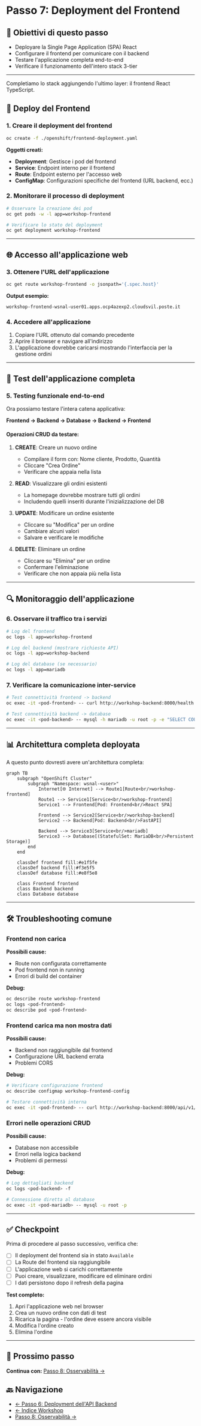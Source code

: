 # Passo 7: Deployment del Frontend

## 🎯 Obiettivi di questo passo

- Deployare la Single Page Application (SPA) React
- Configurare il frontend per comunicare con il backend
- Testare l'applicazione completa end-to-end
- Verificare il funzionamento dell'intero stack 3-tier

---

Completiamo lo stack aggiungendo l'ultimo layer: il frontend React TypeScript.

## 🚀 Deploy del Frontend

### 1. Creare il deployment del frontend

```bash
oc create -f ./openshift/frontend-deployment.yaml
```

**Oggetti creati:**
- **Deployment**: Gestisce i pod del frontend
- **Service**: Endpoint interno per il frontend
- **Route**: Endpoint esterno per l'accesso web
- **ConfigMap**: Configurazioni specifiche del frontend (URL backend, ecc.)

### 2. Monitorare il processo di deployment

```bash
# Osservare la creazione dei pod
oc get pods -w -l app=workshop-frontend

# Verificare lo stato del deployment
oc get deployment workshop-frontend
```

---

## 🌐 Accesso all'applicazione web

### 3. Ottenere l'URL dell'applicazione

```bash
oc get route workshop-frontend -o jsonpath='{.spec.host}'
```

**Output esempio:**
```
workshop-frontend-wsnal-user01.apps.ocp4azexp2.cloudsvil.poste.it
```

### 4. Accedere all'applicazione

1. Copiare l'URL ottenuto dal comando precedente
2. Aprire il browser e navigare all'indirizzo
3. L'applicazione dovrebbe caricarsi mostrando l'interfaccia per la gestione ordini

---

## 🧪 Test dell'applicazione completa

### 5. Testing funzionale end-to-end

Ora possiamo testare l'intera catena applicativa:

**Frontend → Backend → Database → Backend → Frontend**

#### Operazioni CRUD da testare:

1. **CREATE**: Creare un nuovo ordine
   - Compilare il form con: Nome cliente, Prodotto, Quantità
   - Cliccare "Crea Ordine"
   - Verificare che appaia nella lista

2. **READ**: Visualizzare gli ordini esistenti
   - La homepage dovrebbe mostrare tutti gli ordini
   - Includendo quelli inseriti durante l'inizializzazione del DB

3. **UPDATE**: Modificare un ordine esistente
   - Cliccare su "Modifica" per un ordine
   - Cambiare alcuni valori
   - Salvare e verificare le modifiche

4. **DELETE**: Eliminare un ordine
   - Cliccare su "Elimina" per un ordine
   - Confermare l'eliminazione
   - Verificare che non appaia più nella lista

---

## 🔍 Monitoraggio dell'applicazione

### 6. Osservare il traffico tra i servizi

```bash
# Log del frontend
oc logs -l app=workshop-frontend

# Log del backend (mostrare richieste API)
oc logs -l app=workshop-backend

# Log del database (se necessario)
oc logs -l app=mariadb
```

### 7. Verificare la comunicazione inter-service

```bash
# Test connettività frontend -> backend
oc exec -it <pod-frontend> -- curl http://workshop-backend:8000/health

# Test connettività backend -> database  
oc exec -it <pod-backend> -- mysql -h mariadb -u root -p -e "SELECT COUNT(*) FROM orders_db.orders;"
```

---

## 📊 Architettura completa deployata

A questo punto dovresti avere un'architettura completa:

```mermaid
graph TB
    subgraph "OpenShift Cluster"
        subgraph "Namespace: wsnal-<user>"
            Internet[🌐 Internet] --> Route1[Route<br/>workshop-frontend]
            Route1 --> Service1[Service<br/>workshop-frontend]
            Service1 --> Frontend[Pod: Frontend<br/>React SPA]
            
            Frontend --> Service2[Service<br/>workshop-backend]
            Service2 --> Backend[Pod: Backend<br/>FastAPI]
            
            Backend --> Service3[Service<br/>mariadb]
            Service3 --> Database[(StatefulSet: MariaDB<br/>Persistent Storage)]
        end
    end
    
    classDef frontend fill:#e1f5fe
    classDef backend fill:#f3e5f5  
    classDef database fill:#e8f5e8
    
    class Frontend frontend
    class Backend backend
    class Database database
```

---

## 🛠️ Troubleshooting comune

### Frontend non carica

**Possibili cause:**
- Route non configurata correttamente
- Pod frontend non in running
- Errori di build del container

**Debug:**
```bash
oc describe route workshop-frontend
oc logs <pod-frontend>
oc describe pod <pod-frontend>
```

### Frontend carica ma non mostra dati

**Possibili cause:**
- Backend non raggiungibile dal frontend
- Configurazione URL backend errata
- Problemi CORS

**Debug:**
```bash
# Verificare configurazione frontend
oc describe configmap workshop-frontend-config

# Testare connettività interna
oc exec -it <pod-frontend> -- curl http://workshop-backend:8000/api/v1/orders/
```

### Errori nelle operazioni CRUD

**Possibili cause:**
- Database non accessibile
- Errori nella logica backend
- Problemi di permessi

**Debug:**
```bash
# Log dettagliati backend
oc logs <pod-backend> -f

# Connessione diretta al database
oc exec -it <pod-mariadb> -- mysql -u root -p
```

---

## ✅ Checkpoint

Prima di procedere al passo successivo, verifica che:

- [ ] Il deployment del frontend sia in stato `Available`
- [ ] La Route del frontend sia raggiungibile
- [ ] L'applicazione web si carichi correttamente
- [ ] Puoi creare, visualizzare, modificare ed eliminare ordini
- [ ] I dati persistono dopo il refresh della pagina

**Test completo:**
1. Apri l'applicazione web nel browser
2. Crea un nuovo ordine con dati di test
3. Ricarica la pagina - l'ordine deve essere ancora visibile
4. Modifica l'ordine creato
5. Elimina l'ordine

---

## 🚀 Prossimo passo

**Continua con:** [Passo 8: Osservabilità →](./passo-8-osservabilita.md)

## 🔙 Navigazione

- [← Passo 6: Deployment dell'API Backend](./passo-6-backend.md)
- [← Indice Workshop](./README.md)
- [Passo 8: Osservabilità →](./passo-8-osservabilita.md)
